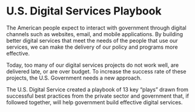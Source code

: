 # U.S. Digital Services Playbook

The American people expect to interact with government through digital channels such as websites, email, and mobile applications. By building better digital services that meet the needs of the people that use our services, we can make the delivery of our policy and programs more effective.

Today, too many of our digital services projects do not work well, are delivered late, or are over budget. To increase the success rate of these projects, the U.S. Government needs a new approach.

The U.S. Digital Service created a playbook of 13 key “plays” drawn from successful best practices from the private sector and government that, if followed together, will help government build effective digital services.